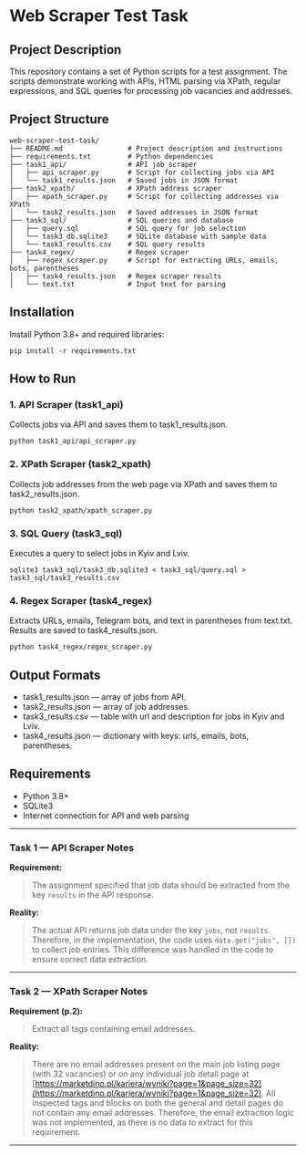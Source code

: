 # Web Scraper Test Task

## Project Description

This repository contains a set of Python scripts for a test assignment. The scripts demonstrate working with APIs, HTML parsing via XPath, regular expressions, and SQL queries for processing job vacancies and addresses.

## Project Structure

```
web-scraper-test-task/
├── README.md                # Project description and instructions
├── requirements.txt         # Python dependencies
├── task1_api/               # API job scraper
│   ├── api_scraper.py       # Script for collecting jobs via API
│   └── task1_results.json   # Saved jobs in JSON format
├── task2_xpath/             # XPath address scraper
│   ├── xpath_scraper.py     # Script for collecting addresses via XPath
│   └── task2_results.json   # Saved addresses in JSON format
├── task3_sql/               # SQL queries and database
│   ├── query.sql            # SQL query for job selection
│   └── task3_db.sqlite3     # SQLite database with sample data
│   └── task3_results.csv    # SQL query results
├── task4_regex/             # Regex scraper
│   ├── regex_scraper.py     # Script for extracting URLs, emails, bots, parentheses
│   ├── task4_results.json   # Regex scraper results
│   └── text.txt             # Input text for parsing
```

## Installation

Install Python 3.8+ and required libraries:

```
pip install -r requirements.txt
```

## How to Run

### 1. API Scraper (task1_api)

Collects jobs via API and saves them to task1_results.json.

```
python task1_api/api_scraper.py
```

### 2. XPath Scraper (task2_xpath)

Collects job addresses from the web page via XPath and saves them to task2_results.json.

```
python task2_xpath/xpath_scraper.py
```

### 3. SQL Query (task3_sql)

Executes a query to select jobs in Kyiv and Lviv.

```
sqlite3 task3_sql/task3_db.sqlite3 < task3_sql/query.sql > task3_sql/task3_results.csv
```

### 4. Regex Scraper (task4_regex)

Extracts URLs, emails, Telegram bots, and text in parentheses from text.txt. Results are saved to task4_results.json.

```
python task4_regex/regex_scraper.py
```

## Output Formats

- task1_results.json — array of jobs from API.
- task2_results.json — array of job addresses.
- task3_results.csv — table with url and description for jobs in Kyiv and Lviv.
- task4_results.json — dictionary with keys: urls, emails, bots, parentheses.

## Requirements

- Python 3.8+
- SQLite3
- Internet connection for API and web parsing

---

### Task 1 — API Scraper Notes

**Requirement:**
> The assignment specified that job data should be extracted from the key `results` in the API response.

**Reality:**
> The actual API returns job data under the key `jobs`, not `results`.
> Therefore, in the implementation, the code uses `data.get("jobs", [])` to collect job entries.
> This difference was handled in the code to ensure correct data extraction.

---

### Task 2 — XPath Scraper Notes

**Requirement (p.2):**
> Extract all tags containing email addresses.

**Reality:**
> There are no email addresses present on the main job listing page (with 32 vacancies) or on any individual job detail page at [https://marketdino.pl/kariera/wyniki?page=1&page_size=32](https://marketdino.pl/kariera/wyniki?page=1&page_size=32).
> All inspected tags and blocks on both the general and detail pages do not contain any email addresses.
> Therefore, the email extraction logic was not implemented, as there is no data to extract for this requirement.

---
